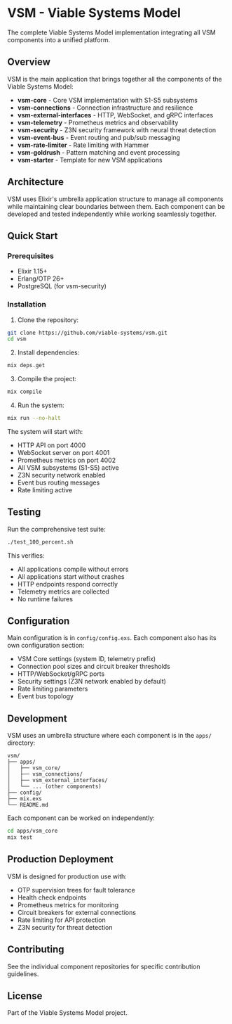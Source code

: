 # VSM - Viable Systems Model

The complete Viable Systems Model implementation integrating all VSM components into a unified platform.

## Overview

VSM is the main application that brings together all the components of the Viable Systems Model:

- **vsm-core** - Core VSM implementation with S1-S5 subsystems
- **vsm-connections** - Connection infrastructure and resilience
- **vsm-external-interfaces** - HTTP, WebSocket, and gRPC interfaces  
- **vsm-telemetry** - Prometheus metrics and observability
- **vsm-security** - Z3N security framework with neural threat detection
- **vsm-event-bus** - Event routing and pub/sub messaging
- **vsm-rate-limiter** - Rate limiting with Hammer
- **vsm-goldrush** - Pattern matching and event processing
- **vsm-starter** - Template for new VSM applications

## Architecture

VSM uses Elixir's umbrella application structure to manage all components while maintaining clear boundaries between them. Each component can be developed and tested independently while working seamlessly together.

## Quick Start

### Prerequisites

- Elixir 1.15+
- Erlang/OTP 26+
- PostgreSQL (for vsm-security)

### Installation

1. Clone the repository:
```bash
git clone https://github.com/viable-systems/vsm.git
cd vsm
```

2. Install dependencies:
```bash
mix deps.get
```

3. Compile the project:
```bash
mix compile
```

4. Run the system:
```bash
mix run --no-halt
```

The system will start with:
- HTTP API on port 4000
- WebSocket server on port 4001  
- Prometheus metrics on port 4002
- All VSM subsystems (S1-S5) active
- Z3N security network enabled
- Event bus routing messages
- Rate limiting active

## Testing

Run the comprehensive test suite:
```bash
./test_100_percent.sh
```

This verifies:
- All applications compile without errors
- All applications start without crashes
- HTTP endpoints respond correctly
- Telemetry metrics are collected
- No runtime failures

## Configuration

Main configuration is in `config/config.exs`. Each component also has its own configuration section:

- VSM Core settings (system ID, telemetry prefix)
- Connection pool sizes and circuit breaker thresholds
- HTTP/WebSocket/gRPC ports
- Security settings (Z3N network enabled by default)
- Rate limiting parameters
- Event bus topology

## Development

VSM uses an umbrella structure where each component is in the `apps/` directory:

```
vsm/
├── apps/
│   ├── vsm_core/
│   ├── vsm_connections/
│   ├── vsm_external_interfaces/
│   └── ... (other components)
├── config/
├── mix.exs
└── README.md
```

Each component can be worked on independently:
```bash
cd apps/vsm_core
mix test
```

## Production Deployment

VSM is designed for production use with:

- OTP supervision trees for fault tolerance
- Health check endpoints
- Prometheus metrics for monitoring
- Circuit breakers for external connections
- Rate limiting for API protection
- Z3N security for threat detection

## Contributing

See the individual component repositories for specific contribution guidelines.

## License

Part of the Viable Systems Model project.